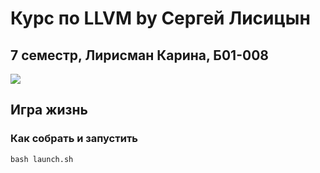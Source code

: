 # Курс по LLVM by Сергей Лисицын
## 7 семестр, Лирисман Карина, Б01-008

<image src="wall.jpg">

## Игра жизнь

### Как собрать и запустить
```
bash launch.sh
```
